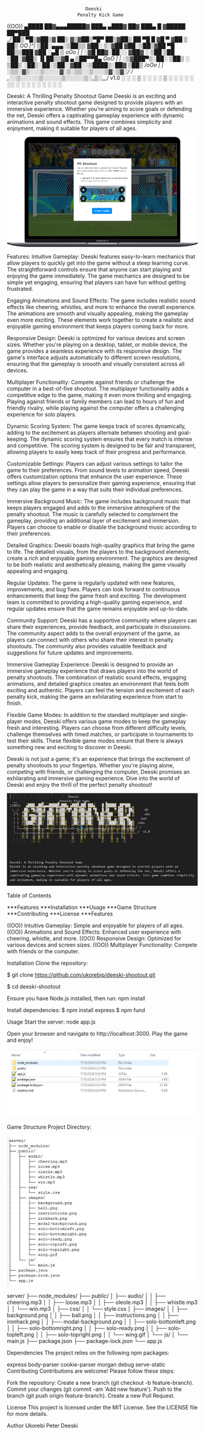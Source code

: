                                  Deeski
                              Penalty Kick Game
  

((OO))   ▄████  ██▓▄▄▄█████▓ ███▄ ▄███▓ ██▓ ███▄    █ ▓█████  ██▀███  
 \__/   ██▒ ▀█▒▓██▒▓  ██▒ ▓▒▓██▒▀█▀ ██▒▓██▒ ██ ▀█   █ ▓█   ▀ ▓██ ▒ ██▒      OO
  |^|  ▒██░▄▄▄░▒██▒▒ ▓██░ ▒░▓██    ▓██░▒██▒▓██  ▀█ ██▒▒███   ▓██ ░▄█ ▒      oOo
  | |  ░▓█  ██▓░██░░ ▓██▓ ░ ▒██    ▒██ ░██░▓██▒  ▐▌██▒▒▓█  ▄ ▒██▀▀█▄      OoO
  | |  ░▒▓███▀▒░██░  ▒██▒ ░ ▒██▒   ░██▒░██░▒██░   ▓██░░▒████▒░██▓ ▒██▒  /oOo 
  | |___░▒___▒_░▓____▒_░░___░_▒░___░__░░▓__░_▒░___▒_▒_░░_▒░_░░_▒▓_░▒▓░_/ /
  \______░___░__▒_░____░____░__░______░_▒_░░_░░___░_▒░_░_░__░__░▒_░_▒░__/  v1.0
       ░ ░   ░  ▒ ░  ░      ░      ░    ▒ ░   ░   ░ ░    ░     ░░   ░ 
             ░  ░                  ░    ░           ░    ░  ░   ░     


Deeski: A Thrilling Penalty Shootout Game
Deeski is an exciting and interactive penalty shootout game designed to provide players with an immersive experience. Whether you're aiming to score goals or defending the net, Deeski offers a captivating gameplay experience with dynamic animations and sound effects. This game combines simplicity and enjoyment, making it suitable for players of all ages.



![Deeski Screenshot](https://github.com/ukorebip/deeski_shootout/blob/main/Macbook-Air.png)



Features:
Intuitive Gameplay: Deeski features easy-to-learn mechanics that allow players to quickly get into the game without a steep learning curve. The straightforward controls ensure that anyone can start playing and enjoying the game immediately. The game mechanics are designed to be simple yet engaging, ensuring that players can have fun without getting frustrated.

Engaging Animations and Sound Effects: The game includes realistic sound effects like cheering, whistles, and more to enhance the overall experience. The animations are smooth and visually appealing, making the gameplay even more exciting. These elements work together to create a realistic and enjoyable gaming environment that keeps players coming back for more.

Responsive Design: Deeski is optimized for various devices and screen sizes. Whether you're playing on a desktop, tablet, or mobile device, the game provides a seamless experience with its responsive design. The game's interface adjusts automatically to different screen resolutions, ensuring that the gameplay is smooth and visually consistent across all devices.

Multiplayer Functionality: Compete against friends or challenge the computer in a best-of-five shootout. The multiplayer functionality adds a competitive edge to the game, making it even more thrilling and engaging. Playing against friends or family members can lead to hours of fun and friendly rivalry, while playing against the computer offers a challenging experience for solo players.

Dynamic Scoring System: The game keeps track of scores dynamically, adding to the excitement as players alternate between shooting and goal-keeping. The dynamic scoring system ensures that every match is intense and competitive. The scoring system is designed to be fair and transparent, allowing players to easily keep track of their progress and performance.

Customizable Settings: Players can adjust various settings to tailor the game to their preferences. From sound levels to animation speed, Deeski offers customization options that enhance the user experience. These settings allow players to personalize their gaming experience, ensuring that they can play the game in a way that suits their individual preferences.

Immersive Background Music: The game includes background music that keeps players engaged and adds to the immersive atmosphere of the penalty shootout. The music is carefully selected to complement the gameplay, providing an additional layer of excitement and immersion. Players can choose to enable or disable the background music according to their preferences.

Detailed Graphics: Deeski boasts high-quality graphics that bring the game to life. The detailed visuals, from the players to the background elements, create a rich and enjoyable gaming environment. The graphics are designed to be both realistic and aesthetically pleasing, making the game visually appealing and engaging.

Regular Updates: The game is regularly updated with new features, improvements, and bug fixes. Players can look forward to continuous enhancements that keep the game fresh and exciting. The development team is committed to providing a high-quality gaming experience, and regular updates ensure that the game remains enjoyable and up-to-date.

Community Support: Deeski has a supportive community where players can share their experiences, provide feedback, and participate in discussions. The community aspect adds to the overall enjoyment of the game, as players can connect with others who share their interest in penalty shootouts. The community also provides valuable feedback and suggestions for future updates and improvements.

Immersive Gameplay Experience: Deeski is designed to provide an immersive gameplay experience that draws players into the world of penalty shootouts. The combination of realistic sound effects, engaging animations, and detailed graphics creates an environment that feels both exciting and authentic. Players can feel the tension and excitement of each penalty kick, making the game an exhilarating experience from start to finish.

Flexible Game Modes: In addition to the standard multiplayer and single-player modes, Deeski offers various game modes to keep the gameplay fresh and interesting. Players can choose from different difficulty levels, challenge themselves with timed matches, or participate in tournaments to test their skills. These flexible game modes ensure that there is always something new and exciting to discover in Deeski.

Deeski is not just a game; it's an experience that brings the excitement of penalty shootouts to your fingertips. Whether you're playing alone, competing with friends, or challenging the computer, Deeski promises an exhilarating and immersive gaming experience. Dive into the world of Deeski and enjoy the thrill of the perfect penalty shootout!


![Deeski Screenshot](https://github.com/ukorebip/deeski_shootout/blob/main/deeski_flash.JPG)


Table of Contents

***Features
***Installation
***Usage
***Game Structure
***Contributing
***License
***Features

((OO)) Intuitive Gameplay: Simple and enjoyable for players of all ages.
((OO)) Animations and Sound Effects: Enhanced user experience with cheering, whistle, and more.
((OO)) Responsive Design: Optimized for various devices and screen sizes.
((OO)) Multiplayer Functionality: Compete with friends or the computer.


Installation
Clone the repository:

$ git clone https://github.com/ukorebip/deeski-shootout.git

$ cd deeski-shootout


Ensure you have Node.js installed, then run:
npm install

Install dependencies:
$ npm install express
$ npm fund
  

Usage
Start the server:
node app.js

Open your browser and navigate to http://localhost:3000.
Play the game and enjoy!



![Deeski Screenshot](https://github.com/ukorebip/deeski_shootout/blob/main/file_structure.JPG)



Game Structure
Project Directory:



![Deeski Screenshot](https://github.com/ukorebip/deeski_shootout/blob/main/file_structure_2.JPG)




server/
├── node_modules/
├── public/
│   ├── audio/
│   │   ├── cheering.mp3
│   │   ├── loose.mp3
│   │   ├── oleole.mp3
│   │   ├── whistle.mp3
│   │   └── win.mp3
│   ├── css/
│   │   └── style.css
│   ├── images/
│   │   ├── background.png
│   │   ├── ball.png
│   │   ├── instructions.png
│   │   ├── ironhack.png
│   │   ├── modal-background.png
│   │   ├── solo-bottomleft.png
│   │   ├── solo-bottomright.png
│   │   ├── solo-ready.png
│   │   ├── solo-topleft.png
│   │   ├── solo-topright.png
│   │   └── wing.gif
│   └── js/
│       └── main.js
├── package.json
├── package-lock.json
└── app.js


Dependencies
The project relies on the following npm packages:

express
body-parser
cookie-parser
morgan
debug
serve-static
Contributing
Contributions are welcome! Please follow these steps:

Fork the repository:
Create a new branch (git checkout -b feature-branch).
Commit your changes (git commit -am 'Add new feature').
Push to the branch (git push origin feature-branch).
Create a new Pull Request.


License
This project is licensed under the MIT License. See the LICENSE file for more details.

Author
Ukorebi Peter
Deeski





